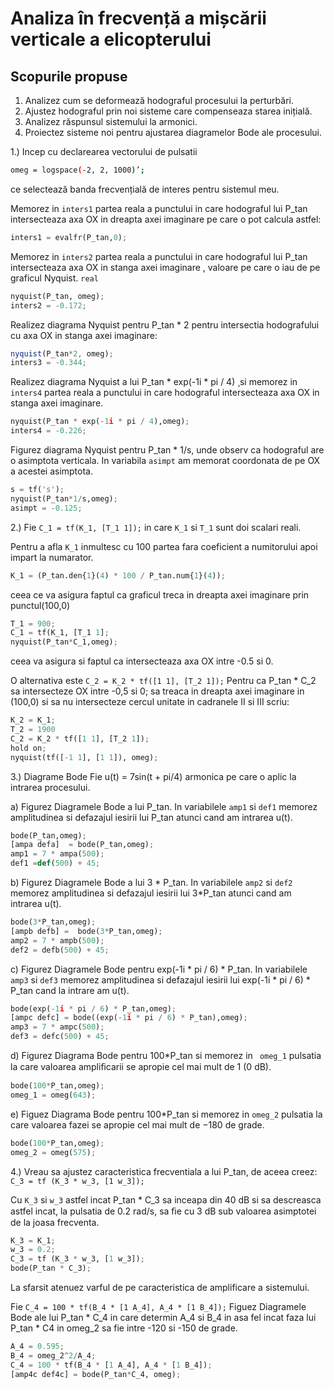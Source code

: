 # Analiza în frecvență a mișcării verticale a elicopterului

## Scopurile propuse 
1. Analizez cum se deformează hodograful procesului la perturbări.
1. Ajustez hodograful prin noi sisteme care compenseaza starea inițială.
1. Analizez răspunsul sistemului la armonici.
1. Proiectez sisteme noi pentru ajustarea diagramelor Bode ale procesului.

1.) Incep cu declarearea vectorului de pulsatii  
```bash
omeg = logspace(-2, 2, 1000)’;
``` 
ce selectează banda frecvențială de interes pentru sistemul meu.

Memorez in ```inters1``` partea reala a punctului in care hodograful lui P_tan intersecteaza axa OX in dreapta axei imaginare pe care o pot calcula astfel: 
```python
inters1 = evalfr(P_tan,0);
```
Memorez in ```inters2``` partea reala a punctului in care hodograful lui P_tan intersecteaza axa OX in stanga axei imaginare , valoare pe care o iau de pe graficul Nyquist.
```real```
```python
nyquist(P_tan, omeg);
inters2 = -0.172;
```

Realizez diagrama Nyquist pentru  P_tan * 2 pentru intersectia hodografului cu axa OX in stanga axei imaginare:
```javascript
nyquist(P_tan*2, omeg);
inters3 = -0.344;
```

Realizez diagrama  Nyquist a lui P_tan * exp(-1i * pi / 4) ¸si memorez in ```inters4``` partea reala a punctului in care hodograful intersecteaza axa OX in stanga axei imaginare.
```python
nyquist(P_tan * exp(-1i * pi / 4),omeg);
inters4 = -0.226;
```

Figurez diagrama Nyquist pentru P_tan * 1/s, unde observ ca hodograful are o asimptota verticala. In variabila ```asimpt``` am memorat coordonata de pe OX a acestei asimptota.

```python
s = tf('s');
nyquist(P_tan*1/s,omeg);
asimpt = -0.125;
```

2.) Fie ```C_1 = tf(K_1, [T_1 1]);``` in care  ```K_1``` si ```T_1``` sunt doi scalari reali.

Pentru a afla ```K_1``` inmultesc cu 100 partea fara coeficient a numitorului apoi impart la numarator.

```python
K_1 = (P_tan.den{1}(4) * 100 / P_tan.num{1}(4));
```
ceea ce va asigura faptul ca graficul treca in dreapta axei imaginare prin punctul(100,0)

```python
T_1 = 900;
C_1 = tf(K_1, [T_1 1];
nyquist(P_tan*C_1,omeg);
```
 ceea va asigura si faptul ca intersecteaza axa OX intre -0.5 si 0.

O alternativa este ```C_2 = K_2 * tf([1 1], [T_2 1]);```
Pentru ca P_tan * C_2 sa intersecteze OX intre -0,5 si 0; sa treaca in dreapta axei imaginare in (100,0) si sa nu intersecteze cercul unitate in cadranele II si III scriu: 
```python
K_2 = K_1;
T_2 = 1900 
C_2 = K_2 * tf([1 1], [T_2 1]);
hold on; 
nyquist(tf([-1 1], [1 1]), omeg);
```

3.) Diagrame Bode
Fie u(t) = 7sin(t + pi/4) armonica pe care o aplic la intrarea procesului.

a) Figurez Diagramele Bode a lui P_tan. 
In variabilele ```amp1``` si ```def1``` memorez amplitudinea si defazajul iesirii lui P_tan atunci cand am intrarea u(t).
```python
bode(P_tan,omeg);
[ampa defa]  = bode(P_tan,omeg);
amp1 = 7 * ampa(500);
def1 =def(500) + 45;
```

b) Figurez Diagramele Bode a lui 3 * P_tan.
In variabilele ```amp2``` si ```def2``` memorez amplitudinea si defazajul iesirii lui 3*P_tan atunci cand am intrarea u(t).
```python
bode(3*P_tan,omeg);
[ampb defb] =  bode(3*P_tan,omeg);
amp2 = 7 * ampb(500);
def2 = defb(500) + 45;
```

c) Figurez Diagramele Bode pentru  exp(-1i * pi / 6) * P_tan.
In variabilele ```amp3``` si ```def3``` memorez amplitudinea si defazajul iesirii lui exp(-1i * pi / 6) * P_tan cand la intrare am u(t).
```python
bode(exp(-1i * pi / 6) * P_tan,omeg);
[ampc defc] = bode((exp(-1i * pi / 6) * P_tan),omeg);
amp3 = 7 * ampc(500);
def3 = defc(500) + 45;
```

d) Figurez Diagrama Bode pentru 100*P_tan si memorez in ``` omeg_1```  pulsatia la care valoarea ampliﬁcarii se apropie cel mai mult de 1 (0 dB).
```python
bode(100*P_tan,omeg);
omeg_1 = omeg(643);
```

e) Figuez Diagrama Bode pentru 100*P_tan si memorez in ```omeg_2``` pulsatia la care valoarea fazei se apropie cel mai mult de −180 de grade. 
```python
bode(100*P_tan,omeg);
omeg_2 = omeg(575);
```

4.) Vreau sa ajustez caracteristica frecventiala a lui P_tan, de aceea creez:
```C_3 = tf (K_3 * w_3, [1 w_3]);```

Cu ```K_3``` si ```w_3``` astfel incat P_tan * C_3 sa inceapa din 40 dB si  sa descreasca astfel incat, la pulsatia de 0.2 rad/s, sa ﬁe cu 3 dB sub valoarea asimptotei de la joasa frecventa.
```python 
K_3 = K_1;
w_3 = 0.2;
C_3 = tf (K_3 * w_3, [1 w_3]);
bode(P_tan * C_3);
```

La sfarsit atenuez varful de pe caracteristica de amplificare a sistemului.

Fie ```C_4 = 100 * tf(B_4 * [1 A_4], A_4 * [1 B_4]);```
Figuez Diagramele Bode ale lui P_tan * C_4 in care determin A_4 si B_4 in asa fel incat faza lui P_tan * C4 in omeg_2 sa fie intre -120 si -150 de grade.
```python 
A_4 = 0.595;
B_4 = omeg_2^2/A_4;
C_4 = 100 * tf(B_4 * [1 A_4], A_4 * [1 B_4]);
[amp4c def4c] = bode(P_tan*C_4, omeg);
```


